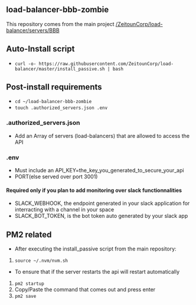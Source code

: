 ## load-balancer-bbb-zombie
This repository comes from the main project [/ZeitounCorp/load-balancer/servers/BBB](https://github.com/ZeitounCorp/load-balancer)

## Auto-Install script
- ```curl -o- https://raw.githubusercontent.com/ZeitounCorp/load-balancer/master/install_passive.sh | bash``` 

## Post-install requirements
- ```cd ~/load-balancer-bbb-zombie```
- ```touch .authorized_servers.json .env```

### .authorized_servers.json
- Add an Array of servers (load-balancers) that are allowed to access the API

### .env
- Must include an API_KEY=the_key_you_generated_to_secure_your_api
- PORT(else served over port 3001)
#### Required only if you plan to add monitoring over slack functionnalities
- SLACK_WEBHOOK, the endpoint generated in your slack application for interracting with a channel in your space
- SLACK_BOT_TOKEN, is the bot token auto generated by your slack app

## PM2 related
- After executing the install_passive script from the main repository:
1. ```source ~/.nvm/nvm.sh```
- To ensure that if the server restarts the api will restart automatically
1. ```pm2 startup```
2. Copy/Paste the command that comes out and press enter
2. ```pm2 save``` 
